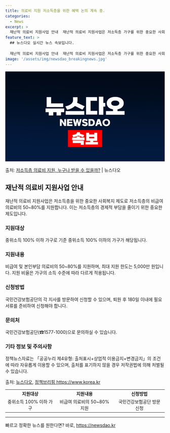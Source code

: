 ```yaml
---
title: 의료비 지원 저소득층을 위한 혜택 논의 계속 중.
categories:
  - News
excerpt: >
  재난적 의료비 지원사업 안내  재난적 의료비 지원사업은 저소득층 가구를 위한 중요한 사회복지 제도로, 비급여…
feature_text: >
  ## 뉴스다오 실시간 뉴스 속보입니다.

  재난적 의료비 지원사업 안내  재난적 의료비 지원사업은 저소득층 가구를 위한 중요한 사회복지 제도로, 비급여…
image: '/assets/img/newsdao_breakingnews.jpg'
---
```


![뉴스다오 속보](/assets/img/newsdao_breakingnews.jpg)

<p>출처: <a href="https://newsdao.kr/4486" rel="dofollow">저소득층 의료비 지원, 누구나 받을 수 있을까?</a> | 뉴스다오</p>

<h2 data-ke-size="size26">재난적 의료비 지원사업 안내</h2>
<p data-ke-size="size16">재난적 의료비 지원사업은 저소득층을 위한 중요한 사회복지 제도로 저소득층의 비급여 의료비의 50~80%를 지원합니다. 이는 저소득층의 경제적 부담을 줄이기 위한 중요한 제도입니다.</p>

<h3>지원대상</h3>
<p data-ke-size="size16">중위소득 100% 이하 가구로 기준 중위소득 100% 이하의 가구가 해당됩니다.</p>

<h3>지원내용</h3>
<p data-ke-size="size16">비급여 및 본인부담 의료비의 50~80%를 지원하며, 최대 지원 한도는 5,000만 원입니다. 지원 비율은 가구의 소득 수준에 따라 다르게 적용됩니다.</p>

<h3>신청방법</h3>
<p data-ke-size="size16">국민건강보험공단의 각 지사를 방문하여 신청할 수 있으며, 퇴원 후 180일 이내에 필요 서류를 준비하여 신청해야 합니다.</p>

<h3>문의처</h3>
<p data-ke-size="size16">국민건강보험공단(☎1577-1000)으로 문의하실 수 있습니다.</p>

<h3>기타 정보 및 주의사항</h3>
<p data-ke-size="size16">정책뉴스자료는 「공공누리 제4유형: 출처표시+상업적 이용금지+변경금지」의 조건에 따라 자유롭게 이용할 수 있으며, 출처를 표기하지 않을 경우 저작권법에 의해 처벌될 수 있습니다.</p>

<p data-ke-size="size16">출처: <a href="https://newsdao.kr/4486">뉴스다오</a>, <a href="https://www.korea.kr">정책브리핑 https://www.korea.kr</a></p>
<table>
  <tr>
    <td style="text-align: center; height: 17px;"><b>지원대상</b></td>
    <td style="text-align: center; height: 17px;"><b>지원내용</b></td>
    <td style="text-align: center; height: 17px;"><b>신청방법</b></td>
  </tr>
  <tr>
    <td style="text-align: center;">중위소득 100% 이하 가구</td>
    <td style="text-align: center;">비급여 의료비의 50~80% 지원</td>
    <td style="text-align: center;">국민건강보험공단 방문 신청</td>
  </tr>
</table>
<hr> 

빠르고 정확한 뉴스를 원한다면? 바로, <a href="https://newsdao.kr" rel="dofollow">https://newsdao.kr</a>


    
